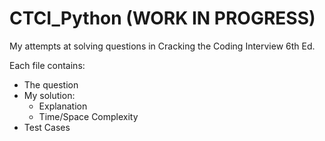 # CTCI_Python (WORK IN PROGRESS)
My attempts at solving questions in Cracking the Coding Interview 6th Ed.

Each file contains:
- The question
- My solution:
  - Explanation 
  - Time/Space Complexity
- Test Cases
